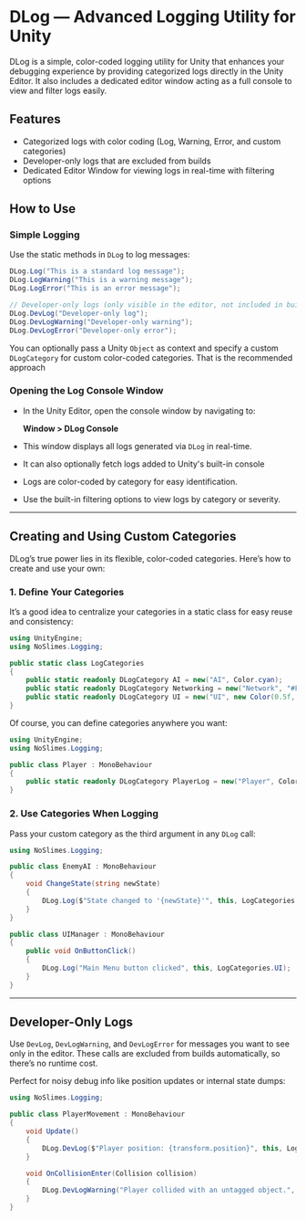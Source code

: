 # DLog — Advanced Logging Utility for Unity

DLog is a simple, color-coded logging utility for Unity that enhances your debugging experience by providing categorized logs directly in the Unity Editor. It also includes a dedicated editor window acting as a full console to view and filter logs easily.

## Features

- Categorized logs with color coding (Log, Warning, Error, and custom categories)
- Developer-only logs that are excluded from builds
- Dedicated Editor Window for viewing logs in real-time with filtering options

## How to Use

### Simple Logging

Use the static methods in `DLog` to log messages:

```csharp
DLog.Log("This is a standard log message");
DLog.LogWarning("This is a warning message");
DLog.LogError("This is an error message");

// Developer-only logs (only visible in the editor, not included in builds)
DLog.DevLog("Developer-only log");
DLog.DevLogWarning("Developer-only warning");
DLog.DevLogError("Developer-only error");
````

You can optionally pass a Unity `Object` as context and specify a custom `DLogCategory` for custom color-coded categories. That is the recommended approach

### Opening the Log Console Window

* In the Unity Editor, open the console window by navigating to:

  **Window > DLog Console**

* This window displays all logs generated via `DLog` in real-time.

* It can also optionally fetch logs added to Unity's built-in console

* Logs are color-coded by category for easy identification.

* Use the built-in filtering options to view logs by category or severity.

---

## Creating and Using Custom Categories

DLog’s true power lies in its flexible, color-coded categories. Here’s how to create and use your own:

### 1. Define Your Categories

It’s a good idea to centralize your categories in a static class for easy reuse and consistency:

```csharp
using UnityEngine;
using NoSlimes.Logging;

public static class LogCategories
{
    public static readonly DLogCategory AI = new("AI", Color.cyan);
    public static readonly DLogCategory Networking = new("Network", "#FFA500"); // Orange
    public static readonly DLogCategory UI = new("UI", new Color(0.5f, 0.7f, 1f)); // Light Blue
}
```

Of course, you can define categories anywhere you want:

```csharp
using UnityEngine;
using NoSlimes.Logging;

public class Player : MonoBehaviour
{
    public static readonly DLogCategory PlayerLog = new("Player", Color.cyan);
}
```

### 2. Use Categories When Logging

Pass your custom category as the third argument in any `DLog` call:

```csharp
using NoSlimes.Logging;

public class EnemyAI : MonoBehaviour
{
    void ChangeState(string newState)
    {
        DLog.Log($"State changed to '{newState}'", this, LogCategories.AI);
    }
}

public class UIManager : MonoBehaviour
{
    public void OnButtonClick()
    {
        DLog.Log("Main Menu button clicked", this, LogCategories.UI);
    }
}
```

---

## Developer-Only Logs

Use `DevLog`, `DevLogWarning`, and `DevLogError` for messages you want to see only in the editor. These calls are excluded from builds automatically, so there’s no runtime cost.

Perfect for noisy debug info like position updates or internal state dumps:

```csharp
using NoSlimes.Logging;

public class PlayerMovement : MonoBehaviour
{
    void Update()
    {
        DLog.DevLog($"Player position: {transform.position}", this, LogCategories.Physics);
    }

    void OnCollisionEnter(Collision collision)
    {
        DLog.DevLogWarning("Player collided with an untagged object.", this, LogCategories.Physics);
    }
}
```
